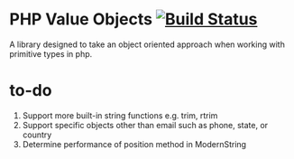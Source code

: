 # PHP Value Objects [![Build Status](https://travis-ci.org/hendeavors/support-vo.svg?branch=2.1)](https://travis-ci.org/hendeavors/support-vo)

A library designed to take an object oriented approach when working with primitive types in php.

# to-do
1. Support more built-in string functions e.g. trim, rtrim
2. Support specific objects other than email such as phone, state, or country
3. Determine performance of position method in ModernString

